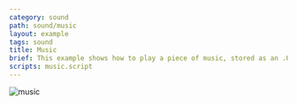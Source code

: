 ```yaml
---
category: sound
path: sound/music
layout: example
tags: sound
title: Music
brief: This example shows how to play a piece of music, stored as an .OGG file, with a sound component. The sound component is set to "looping" causing the music to never, ever stop.
scripts: music.script
---
```


![music](music.jpg)